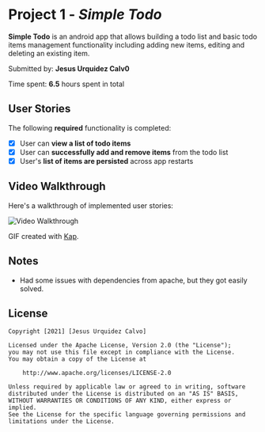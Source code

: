 # Project 1 - *Simple Todo*

**Simple Todo** is an android app that allows building a todo list and basic todo items management functionality including adding new items, editing and deleting an existing item.

Submitted by: **Jesus Urquidez Calv0**

Time spent: **6.5** hours spent in total

## User Stories

The following **required** functionality is completed:

* [X] User can **view a list of todo items**
* [X] User can **successfully add and remove items** from the todo list
* [X] User's **list of items are persisted** across app restarts

## Video Walkthrough

Here's a walkthrough of implemented user stories:

<img src='https://github.com/erickgl1003/SimpleTodo/blob/master/smartphone.gif' title='Video Walkthrough' width='' alt='Video Walkthrough' />

GIF created with [Kap](https://getkap.co/).

## Notes

* Had some issues with dependencies from apache, but they got easily solved.

## License

    Copyright [2021] [Jesus Urquidez Calvo]

    Licensed under the Apache License, Version 2.0 (the "License");
    you may not use this file except in compliance with the License.
    You may obtain a copy of the License at

        http://www.apache.org/licenses/LICENSE-2.0

    Unless required by applicable law or agreed to in writing, software
    distributed under the License is distributed on an "AS IS" BASIS,
    WITHOUT WARRANTIES OR CONDITIONS OF ANY KIND, either express or implied.
    See the License for the specific language governing permissions and
    limitations under the License.
